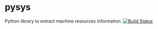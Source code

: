 # pysys
Python library to extract machine resources information.
[![Build Status](https://travis-ci.com/aligholamee/pysys.svg?token=gYMHKihsfvyCN8TKR6jd&branch=master)](https://travis-ci.com/aligholamee/pysys)
